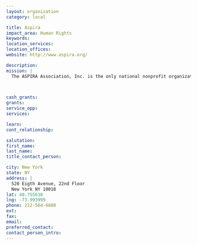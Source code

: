 ```yaml
---
layout: organization
category: local

title: Aspira
impact_area: Human Rights
keywords: 
location_services: 
location_offices: 
website: http://www.aspira.org/‎

description: 
mission: |
  The ASPIRA Association, Inc. is the only national nonprofit organization devoted solely to the education and leadership development of Puerto Rican and other Latino youth. ASPIRA takes its name from the Spanish verb aspirar, "aspire." Since 1961 ASPIRA has pursued its mission of empowering the Latino community through the development of its youth. All of ASPIRA's goals and activities spring from one basic belief: Puerto Ricans and Latinos have the collective potential to move their community forward.

  

cash_grants: 
grants: 
service_opp: 
services: 

learn: 
cont_relationship: 

salutation: 
first_name: 
last_name: 
title_contact_person: 

city: New York
state: NY
address: |
  520 Eigth Avenue, 22nd Floor     
  New York NY 10018
lat: 40.755638
lng: -73.993999
phone: 212-564-6880
ext: 
fax: 
email: 
preferred_contact: 
contact_person_intro: 
---
```

